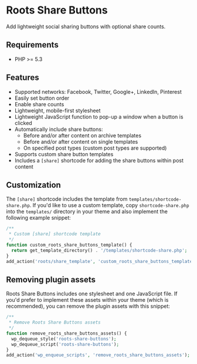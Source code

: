 # Roots Share Buttons

Add lightweight social sharing buttons with optional share counts.

## Requirements

* PHP >= 5.3

## Features

* Supported networks: Facebook, Twitter, Google+, LinkedIn, Pinterest
* Easily set button order
* Enable share counts
* Lightweight, mobile-first stylesheet
* Lightweight JavaScript function to pop-up a window when a button is clicked
* Automatically include share buttons:
  * Before and/or after content on archive templates
  * Before and/or after content on single templates
  * On specified post types (custom post types are supported)
* Supports custom share button templates
* Includes a `[share]` shortcode for adding the share buttons within post content

## Customization

The `[share]` shortcode includes the template from `templates/shortcode-share.php`. If you'd like to use a custom template, copy `shortcode-share.php` into the `templates/` directory in your theme and also implement the following example snippet:

```php
/**
 * Custom [share] shortcode template
 */
function custom_roots_share_buttons_template() {
  return get_template_directory() . '/templates/shortcode-share.php';
}
add_action('roots/share_template', 'custom_roots_share_buttons_template');
```

## Removing plugin assets

Roots Share Buttons includes one stylesheet and one JavaScript file. If you'd prefer to implement these assets within your theme (which is recommended), you can remove the plugin assets with this snippet:

```php
/**
 * Remove Roots Share Buttons assets
 */
function remove_roots_share_buttons_assets() {
  wp_dequeue_style('roots-share-buttons');
  wp_dequeue_script('roots-share-buttons');
}
add_action('wp_enqueue_scripts', 'remove_roots_share_buttons_assets');
```
